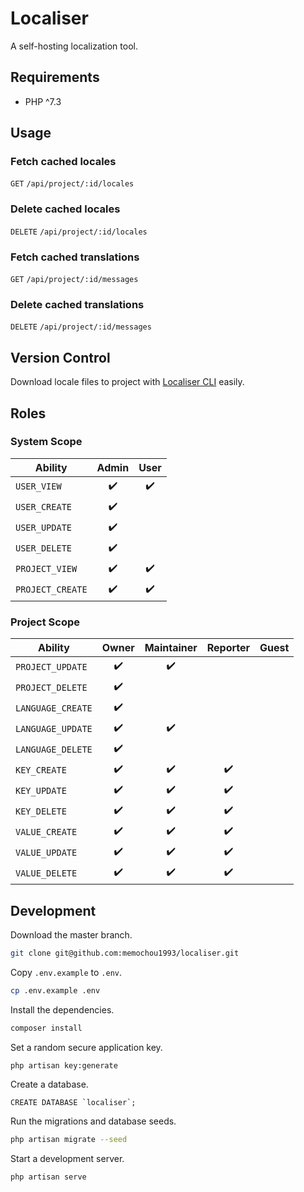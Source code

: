 # Localiser

A self-hosting localization tool.

## Requirements

- PHP ^7.3

## Usage

### Fetch cached locales

`GET` `/api/project/:id/locales`

### Delete cached locales

`DELETE` `/api/project/:id/locales`

### Fetch cached translations

`GET` `/api/project/:id/messages`

### Delete cached translations

`DELETE` `/api/project/:id/messages`

## Version Control

Download locale files to project with [Localiser CLI](https://github.com/memochou1993/localiser-cli) easily.

## Roles

### System Scope

| Ability          |       Admin        |        User        |
| ---------------- |:------------------:|:------------------:|
| `USER_VIEW`      | :heavy_check_mark: | :heavy_check_mark: |
| `USER_CREATE`    | :heavy_check_mark: |                    |
| `USER_UPDATE`    | :heavy_check_mark: |                    |
| `USER_DELETE`    | :heavy_check_mark: |                    |
| `PROJECT_VIEW`   | :heavy_check_mark: | :heavy_check_mark: |
| `PROJECT_CREATE` | :heavy_check_mark: | :heavy_check_mark: |

### Project Scope

| Ability           |       Owner        |     Maintainer     |      Reporter      | Guest |
| ----------------- |:------------------:|:------------------:|:------------------:|:-----:|
| `PROJECT_UPDATE`  | :heavy_check_mark: | :heavy_check_mark: |                    |       |
| `PROJECT_DELETE`  | :heavy_check_mark: |                    |                    |       |
| `LANGUAGE_CREATE` | :heavy_check_mark: |                    |                    |       |
| `LANGUAGE_UPDATE` | :heavy_check_mark: | :heavy_check_mark: |                    |       |
| `LANGUAGE_DELETE` | :heavy_check_mark: |                    |                    |       |
| `KEY_CREATE`      | :heavy_check_mark: | :heavy_check_mark: | :heavy_check_mark: |       |
| `KEY_UPDATE`      | :heavy_check_mark: | :heavy_check_mark: | :heavy_check_mark: |       |
| `KEY_DELETE`      | :heavy_check_mark: | :heavy_check_mark: | :heavy_check_mark: |       |
| `VALUE_CREATE`    | :heavy_check_mark: | :heavy_check_mark: | :heavy_check_mark: |       |
| `VALUE_UPDATE`    | :heavy_check_mark: | :heavy_check_mark: | :heavy_check_mark: |       |
| `VALUE_DELETE`    | :heavy_check_mark: | :heavy_check_mark: | :heavy_check_mark: |       |

## Development

Download the master branch.

```BASH
git clone git@github.com:memochou1993/localiser.git
```

Copy `.env.example` to `.env`.

```BASH
cp .env.example .env
```

Install the dependencies.

```BASH
composer install
```

Set a random secure application key.

```BASH
php artisan key:generate
```

Create a database.

```MYSQL
CREATE DATABASE `localiser`;
```

Run the migrations and database seeds.

```BASH
php artisan migrate --seed
```

Start a development server.

```BASH
php artisan serve
```
